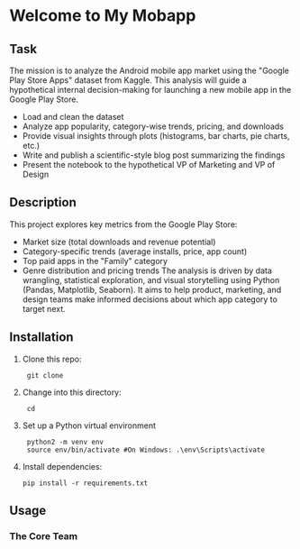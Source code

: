 # Welcome to My Mobapp

## Task
The mission is to analyze the Android mobile app market using the "Google Play Store Apps" dataset from Kaggle. This analysis will guide a hypothetical internal decision-making for launching a new mobile app in the Google Play Store.
- Load and clean the dataset
- Analyze app popularity, category-wise trends, pricing, and downloads
- Provide visual insights through plots (histograms, bar charts, pie charts, etc.)
- Write and publish a scientific-style blog post summarizing the findings
- Present the notebook to the hypothetical VP of Marketing and VP of Design

## Description
This project explores key metrics from the Google Play Store:
- Market size (total downloads and revenue potential)
- Category-specific trends (average installs, price, app count)
- Top paid apps in the "Family" category
- Genre distribution and pricing trends
The analysis is driven by data wrangling, statistical exploration, and visual storytelling using Python (Pandas, Matplotlib, Seaborn). It aims to help product, marketing, and design teams make informed decisions about which app category to target next.

## Installation
1. Clone this repo:
   ```
    git clone 
   ```
2. Change into this directory:
   ```
    cd
   ```
3. Set up a Python virtual environment
   ```
    python2 -m venv env
    source env/bin/activate #On Windows: .\env\Scripts\activate
   ```
4. Install dependencies:
   ```
   pip install -r requirements.txt
   ```

## Usage

### The Core Team

